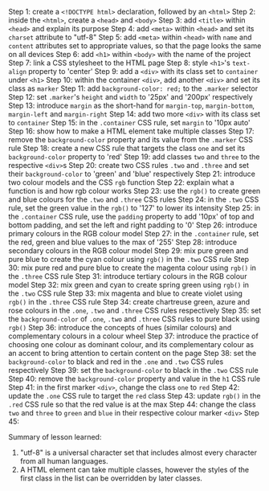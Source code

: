 Step 1: create a `<!DOCTYPE html>` declaration, followed by an `<html>`
Step 2: inside the `<html>`, create a `<head>` and `<body>`
Step 3: add `<title>` within `<head>` and explain its purpose
Step 4: add `<meta>` within `<head>` and set its `charset` attribute to "utf-8"
Step 5: add `<meta>` within `<head>` with `name` and `content`
        attributes set to appropriate values, so that the page looks the same
        on all devices
Step 6: add `<h1>` within `<body>` with the name of the project
Step 7: link a CSS stylesheet to the HTML page
Step 8: style `<h1>`'s `text-align` property to 'center'
Step 9: add a `<div>` with its class set to `container` under `<h1>`
Step 10: within the container `<div>`, add another `<div>` and set its class as
         `marker`
Step 11: add `background-color: red;` to the `.marker` selector
Step 12: set `.marker`'s `height` and `width` to '25px' and '200px' respectively
Step 13: introduce `margin` as the short-hand for `margin-top`, `margin-bottom`,
         `margin-left` and `margin-right`
Step 14: add two more `<div>` with its class set to `container`
Step 15: in the `.container` CSS rule, set `margin` to '10px auto'
Step 16: show how to make a HTML element take multiple classes
Step 17: remove the `background-color` property and its value from the `.marker`
         CSS rule
Step 18: create a new CSS rule that targets the class `one` and set its
         `background-color` property to 'red'
Step 19: add classes `two` and `three` to the respective `<div>`s
Step 20: create two CSS rules `.two` and `.three` and set their
         `background-color` to 'green' and 'blue' respectively
Step 21: introduce two colour models and the CSS `rgb` function
Step 22: explain what a function is and how rgb colour works
Step 23: use the `rgb()` to create green and blue colours for the `.two` and
         `.three` CSS rules
Step 24: in the `.two` CSS rule, set the green value in the `rgb()` to '127'
         to lower its intensity
Step 25: in the `.container` CSS rule, use the `padding` property to add '10px'
         of top and bottom padding, and set the left and right padding to '0'
Step 26: introduce primary colours in the RGB colour model
Step 27: in the `.container` rule, set the red, green and blue values to the
         max of '255'
Step 28: introduce secondary colours in the RGB colour model
Step 29: mix pure green and pure blue to create the cyan colour using `rgb()` in 
         the `.two` CSS rule
Step 30: mix pure red and pure blue to create the magenta colour using `rgb()`
         in the `.three` CSS rule
Step 31: introduce tertiary colours in the RGB colour model
Step 32: mix green and cyan to create spring green using `rgb()` in the `.two`
         CSS rule
Step 33: mix magenta and blue to create violet using `rgb()` in the `.three` CSS
         rule
Step 34: create chartreuse green, azure and rose colours in the `.one`, `.two`
         and `.three` CSS rules respectively
Step 35: set the `background-color` of `.one`, `.two` and `.three` CSS rules
         to pure black using `rgb()`
Step 36: introduce the concepts of hues (similar colours) and complementary
         colours in a colour wheel
Step 37: introduce the practice of choosing one colour as dominant colour, and
         its complementary colour as an accent to bring attention to certain
         content on the page
Step 38: set the `background-color` to black and red in the `.one` and `.two`
         CSS rules respectively
Step 39: set the `background-color` to black in the `.two` CSS rule
Step 40: remove the `background-color` property and value in the `h1` CSS rule
Step 41: in the first marker `<div>`, change the class `one` to `red`
Step 42: update the `.one` CSS rule to target the `red` class
Step 43: update `rgb()` in the `.red` CSS rule so that the red value is at the
         max
Step 44: change the class `two` and `three` to `green` and `blue` in their
         respective colour marker `<div>`
Step 45: 

Summary of lesson learned:
1. "utf-8" is a universal character set that includes almost every character
   from all human languages.
2. A HTML element can take multiple classes, however the styles of the first
   class in the list can be overridden by later classes.
